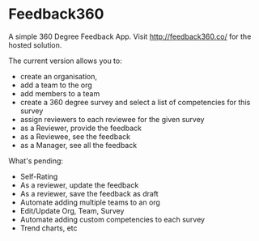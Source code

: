 # Feedback360
A simple 360 Degree Feedback App. Visit http://feedback360.co/ for the hosted solution.

The current version allows you to: 
* create an organisation, 
* add a team to the org
* add members to a team
* create a 360 degree survey and select a list of competencies for this survey 
* assign reviewers to each reviewee for the given survey
* as a Reviewer, provide the feedback
* as a Reviewee, see the feedback
* as a Manager, see all the feedback

What's pending:
* Self-Rating
* As a reviewer, update the feedback
* As a reviewer, save the feedback as draft
* Automate adding multiple teams to an org
* Edit/Update Org, Team, Survey
* Automate adding custom competencies to each survey
* Trend charts, etc
